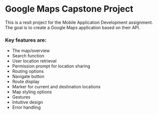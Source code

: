 # Google Maps Capstone Project
This is a resit project for the Mobile Application Development assignment. The goal is to create a Google Maps application based on their API. 

### Key features are:
- The map/overview
- Search function 
- User location retrieval 
- Permission prompt for location sharing
- Routing options
- Navigate button
- Route display
- Marker for current and destination locations
- Map styling options
- Gestures
- Intuitive design
- Error handling
